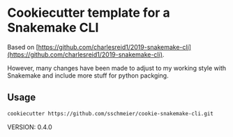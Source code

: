 # Cookiecutter template for a Snakemake CLI

Based on [https://github.com/charlesreid1/2019-snakemake-cli](https://github.com/charlesreid1/2019-snakemake-cli).

However, many changes have been made to adjust to my working style with Snakemake and include more stuff for python packging.


## Usage

```bash
cookiecutter https://github.com/sschmeier/cookie-snakemake-cli.git
```

VERSION: 0.4.0